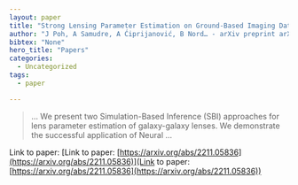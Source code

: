 ```yaml
---
layout: paper
title: "Strong Lensing Parameter Estimation on Ground-Based Imaging Data Using Simulation-Based Inference"
author: "J Poh, A Samudre, A Ćiprijanović, B Nord… - arXiv preprint arXiv …, 2022 - arxiv.org"
bibtex: "None"
hero_title: "Papers"
categories:
  - Uncategorized
tags:
  - paper

---
```

>… We present two Simulation-Based Inference (SBI) approaches for lens parameter estimation of galaxy-galaxy lenses. We demonstrate the successful application of Neural …

Link to paper: [Link to paper: [https://arxiv.org/abs/2211.05836](https://arxiv.org/abs/2211.05836)](Link to paper: [https://arxiv.org/abs/2211.05836](https://arxiv.org/abs/2211.05836))


